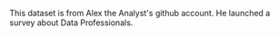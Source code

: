 This dataset is from Alex the Analyst's github account. He launched a survey about Data Professionals.

